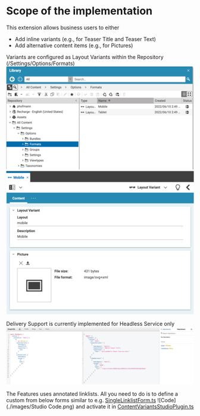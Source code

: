 # Scope of the implementation

This extension allows business users to either
* Add inline variants (e.g., for Teaser Title and Teaser Text)
* Add alternative content items (e.g., for Pictures)

Variants are configured as Layout Variants within the Repository (/Settings/Options/Formats)
![Library](./images/Library.png)
![Form](./images/Form.png)

Delivery Support is currently implemented for Headless Service only
![Headless Support](./images/Headless.png)

The Features uses annotated linklists. All you need to do is to define a custom from below forms similar to e.g. [SingleLinklistForm.ts](../apps/studio-client/apps/main/content-variants-studio-plugin/src/forms/SingleLinklistForm.ts)
![Code](./images/Studio Code.png)
and activate it in [ContentVariantsStudioPlugin.ts](../apps/studio-client/apps/main/content-variants-studio-plugin/src/ContentVariantsStudioPlugin.ts)


